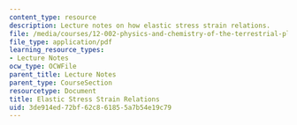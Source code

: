 ```yaml
---
content_type: resource
description: Lecture notes on how elastic stress strain relations.
file: /media/courses/12-002-physics-and-chemistry-of-the-terrestrial-planets-fall-2008/3de914ed72bf62c861855a7b54e19c79_MIT12_002f08_Lec10.pdf
file_type: application/pdf
learning_resource_types:
- Lecture Notes
ocw_type: OCWFile
parent_title: Lecture Notes
parent_type: CourseSection
resourcetype: Document
title: Elastic Stress Strain Relations
uid: 3de914ed-72bf-62c8-6185-5a7b54e19c79
---
```

